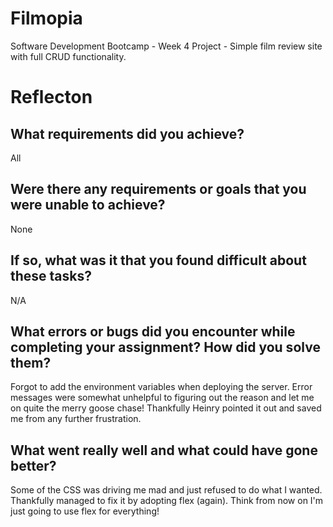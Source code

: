 # Filmopia

Software Development Bootcamp - Week 4 Project - Simple film review site with full CRUD functionality.

# Reflecton

## What requirements did you achieve?

All

## Were there any requirements or goals that you were unable to achieve?

None

## If so, what was it that you found difficult about these tasks?

N/A

## What errors or bugs did you encounter while completing your assignment? How did you solve them?

Forgot to add the environment variables when deploying the server. Error messages were somewhat unhelpful to figuring out the reason and let me on quite the merry goose chase! Thankfully Heinry pointed it out and saved me from any further frustration.

## What went really well and what could have gone better?

Some of the CSS was driving me mad and just refused to do what I wanted. Thankfully managed to fix it by adopting flex (again). Think from now on I'm just going to use flex for everything!
